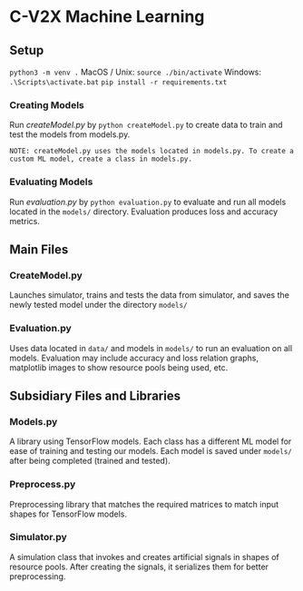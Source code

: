 # C-V2X Machine Learning

## Setup
`python3 -m venv .`
MacOS / Unix: `source ./bin/activate`
Windows: `.\Scripts\activate.bat`
`pip install -r requirements.txt`

### Creating Models
Run *createModel.py* by `python createModel.py` to create data to train and test the models from models.py.
```
NOTE: createModel.py uses the models located in models.py. To create a custom ML model, create a class in models.py.
```

### Evaluating Models
Run *evaluation.py* by `python evaluation.py` to evaluate and run all models located in the `models/` directory. Evaluation produces loss and accuracy metrics.

## Main Files
### CreateModel.py
Launches simulator, trains and tests the data from simulator, and saves the newly tested model under the directory `models/`

### Evaluation.py
Uses data located in `data/` and models in `models/` to run an evaluation on all models. Evaluation may include accuracy and loss relation graphs, matplotlib images to show resource pools being used, etc.

## Subsidiary Files and Libraries
### Models.py
A library using TensorFlow models. Each class has a different ML model for ease of training and testing our models. Each model is saved under `models/` after being completed (trained and tested).

### Preprocess.py
Preprocessing library that matches the required matrices to match input shapes for TensorFlow models.

### Simulator.py
A simulation class that invokes and creates artificial signals in shapes of resource pools. After creating the signals, it serializes them for better preprocessing.